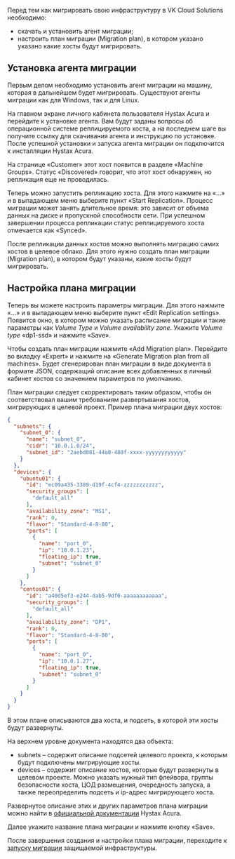 Перед тем как мигрировать свою инфраструктуру в VK Cloud Solutions необходимо:

- скачать и установить агент миграции;
- настроить план миграции (Migration plan), в котором указано указано какие хосты будут мигрировать.

## Установка агента миграции

Первым делом необходимо установить агент миграции на машину, которая в дальнейшем будет мигрировать. Существуют агенты миграции как для Windows, так и для Linux.

На главном экране личного кабинета пользователя Hystax Acura и перейдите к установке агента. Вам будут заданы вопросы об операционной системе реплицируемого хоста, а на последнем шаге вы получите ссылку для скачивания агента и инструкцию по установке. После успешной установки и запуска агента миграции он подключится к инсталляции Hystax Acura.

На странице «Customer» этот хост появится в разделе «Machine Groups». Статус «Discovered» говорит, что этот хост обнаружен, но репликация еще не проводилась.

Теперь можно запустить репликацию хоста. Для этого нажмите на «...» и в выпадающем меню выберите пункт «Start Replication». Процесс миграции может занять длительное время: это зависит от объема данных на диске и пропускной способности сети. При успешном завершении процесса репликации статус реплицируемого хоста отмечается как «Synced».

После репликации данных хостов можно выполнять миграцию самих хостов в целевое облако. Для этого нужно создать план миграции (Migration plan), в котором будут указаны, какие хосты будут мигрировать.

## Настройка плана миграции

Теперь вы можете настроить параметры миграции. Для этого нажмите «...» и в выпадающем меню выберите пункт «Edit Replication settings». Появится окно, в котором можно указать расписание миграции и такие параметры как *Volume Type* и *Volume availability zone*. Укажите *Volume type* «dp1-ssd» и нажмите «Save».

Чтобы создать план миграции нажмите «Add Migration plan». Перейдите во вкладку «Expert» и нажмите на «Generate Migration plan from all machines». Будет сгенерирован план миграции в виде документа в формате JSON, содержащий описание всех добавленных в личный кабинет хостов со значением параметров по умолчанию.

План миграции следует скорректировать таким образом, чтобы он соответствовал вашим требованиям развертывания хостов, мигрирующих в целевой проект. Пример плана миграции двух хостов:

```JSON
{
  "subnets": {
    "subnet_0": {
      "name": "subnet_0",
      "cidr": "10.0.1.0/24",
      "subnet_id": "2aebd081-44a8-480f-xxxx-yyyyyyyyyyyy"
    }
  },
  "devices": {
    "ubuntu01": {
      "id": "ec09a435-3389-d19f-4cf4-zzzzzzzzzzz",
      "security_groups": [
        "default_all"
      ],
      "availability_zone": "MS1",
      "rank": 0,
      "flavor": "Standard-4-8-80",
      "ports": [
        {
          "name": "port_0",
          "ip": "10.0.1.23",
          "floating_ip": true,
          "subnet": "subnet_0"
        }
      ]
    },
    "centos01": {
      "id": "a40d5ef3-e244-dab5-9df0-aaaaaaaaaaaa",
      "security_groups": [
        "default_all"
      ],
      "availability_zone": "DP1",
      "rank": 0,
      "flavor": "Standard-4-8-80",
      "ports": [
        {
          "name": "port_0",
          "ip": "10.0.1.27",
          "floating_ip": true,
          "subnet": "subnet_0"
        }
      ]
    }
  }
}
```

В этом плане описываются два хоста, и подсеть, в которой эти хосты будут развернуты.

На верхнем уровне документа находятся два объекта:

- subnets – содержит описание подсетей целевого проекта, к которым будут подключены мигрирующие хосты.
- devices – содержит описание хостов, которые будут развернуты в целевом проекте. Можно указать нужный тип флейвора, группы безопасности хоста, ЦОД размещения, очередность запуска, а также переопределить подсеть и ip-адрес мигрирующего хоста.

Развернутое описание этих и других параметров плана миграции можно найти в [официальной документации](https://docs.hystax.com/live-migration/migration_overview.html#migration-plan-syntax) Hystax Acura.

Далее укажите название плана миграции и нажмите кнопку «Save».

После завершения создания и настройки плана миграции, переходите к [запуску миграции](/docs/ru/additionals/hystax/migration/launch) защищаемой инфраструктуры.

